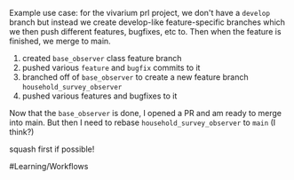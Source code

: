 Example use case: for the vivarium prl project, we don't have a `develop` branch but instead we create develop-like feature-specific branches which we then push different features, bugfixes, etc to. Then when the feature is finished, we merge to main.

1. created `base_observer` class feature branch
2. pushed various `feature` and `bugfix` commits to it
3. branched off of `base_observer` to create a new feature branch `household_survey_observer`
4. pushed various features and bugfixes to it

Now that the `base_observer` is done, I opened a PR and am ready to merge into main.
But then I need to rebase `household_survey_observer` to `main` (I think?)


squash first if possible!


#Learning/Workflows 